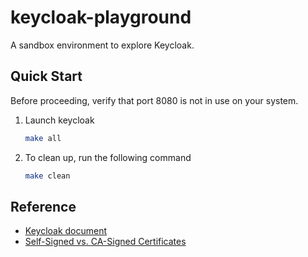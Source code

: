 # keycloak-playground
A sandbox environment to explore Keycloak.

## Quick Start
Before proceeding, verify that port 8080 is not in use on your system.
1. Launch keycloak
    ```bash
    make all
    ```

2. To clean up, run the following command
    ```bash
    make clean
    ```

## Reference
* [Keycloak document](https://www.keycloak.org/guides)
* [Self-Signed vs. CA-Signed Certificates](https://medium.com/@talyitzhak/understanding-digital-certificates-and-self-signed-certificates-b1cdca759bbc)
